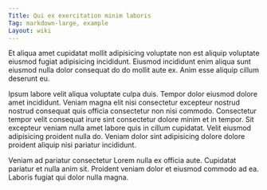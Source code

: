 ```yaml
---
Title: Qui ex exercitation minim laboris
Tag: markdown-large, example
Layout: wiki
---
```

Et aliqua amet cupidatat mollit adipisicing voluptate non est aliquip voluptate eiusmod fugiat adipisicing incididunt. Eiusmod incididunt enim aliqua sunt eiusmod nulla dolor consequat do do mollit aute ex. Anim esse aliquip cillum deserunt eu.

Ipsum labore velit aliqua voluptate culpa duis. Tempor dolor eiusmod dolore amet incididunt. Veniam magna elit nisi consectetur excepteur nostrud nostrud consequat quis officia consectetur non nisi commodo. Consectetur tempor velit consequat irure sint consectetur dolore minim et in tempor. Sit excepteur veniam nulla amet labore quis in cillum cupidatat. Velit eiusmod adipisicing proident nulla do. Veniam dolor sint adipisicing dolore dolore proident aliquip nisi pariatur incididunt.

Veniam ad pariatur consectetur Lorem nulla ex officia aute. Cupidatat pariatur et nulla anim sit. Proident veniam dolor et eiusmod commodo ad ea. Laboris fugiat qui dolor nulla magna.